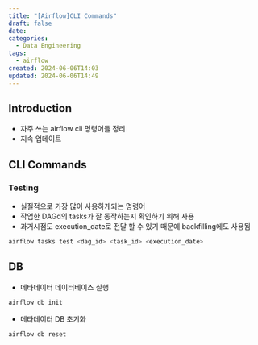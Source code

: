 ```yaml
---
title: "[Airflow]CLI Commands"
draft: false 
date: 
categories:
  - Data Engineering
tags:
  - airflow
created: 2024-06-06T14:03
updated: 2024-06-06T14:49
---
```


<!--

이미지 넣는법

![](images/02_de/이미지경로.png)

* Upgrade the metadatabase (Latest schemas, values, ...)

```bash
airflow db upgrade
```
-->

## Introduction

- 자주 쓰는 airflow cli 명령어들 정리
- 지속 업데이트

## CLI Commands

### Testing

- 실질적으로 가장 많이 사용하게되는 명령어
- 작업한 DAGd의 tasks가 잘 동작하는지 확인하기 위해 사용
- 과거시점도 execution_date로 전달 할 수 있기 때문에 backfilling에도 사용됨

```bash
airflow tasks test <dag_id> <task_id> <execution_date>
```

## DB

* 메타데이터 데이터베이스 실행

```bash
airflow db init
```

- 메타데이터 DB 초기화

```bash
airflow db reset
```

